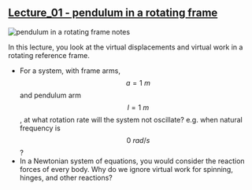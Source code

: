## [Lecture_01 - pendulum in a rotating frame](https://youtu.be/GnxKLPP6n2c)
![pendulum in a rotating frame notes](https://campuspro-uploads.s3.us-west-2.amazonaws.com/2f97aca3-fc59-4d60-903d-2957cdab1812/0aee7c4b-4201-46f3-bda1-de2672ecaca6/09_rotation.png)

In this lecture, you look at the virtual displacements and virtual work in a rotating reference frame. 

- For a system, with frame arms, $$a=1~m$$ and pendulum arm $$l=1~m$$, at what rotation rate will the system not oscillate? e.g. when natural frequency is $$0~rad/s$$?
- In a Newtonian system of equations, you would consider the reaction forces of every body. Why do we ignore virtual work for spinning, hinges, and other reactions?

